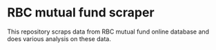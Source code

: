 # RBC mutual fund scraper
This repository scraps data from RBC mutual fund online database and does various analysis on these data.
